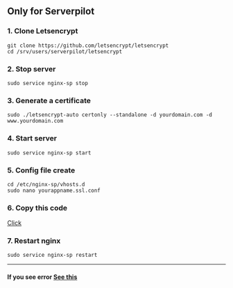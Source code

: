 ## Only for Serverpilot

### 1. Clone Letsencrypt

```
git clone https://github.com/letsencrypt/letsencrypt
cd /srv/users/serverpilot/letsencrypt
```

### 2. Stop server

``sudo service nginx-sp stop``

### 3. Generate a certificate

``sudo ./letsencrypt-auto certonly --standalone -d yourdomain.com -d www.yourdomain.com``

### 4. Start server

``sudo service nginx-sp start``

### 5. Config file create

```
cd /etc/nginx-sp/vhosts.d
sudo nano yourappname.ssl.conf
```

### 6. Copy this code
<a href="https://raw.githubusercontent.com/digitechpoint/AWS-GCP-Azure-DO/master/AWS/EC2/yourappname.ssl.conf">Click</a>

### 7. Restart nginx

``sudo service nginx-sp restart``

<hr>

#### If you see error <a href="https://github.com/digitechpoint/AWS-GCP-Azure-DO/blob/master/AWS/EC2/letsencrypt-error.md">See this</a>
